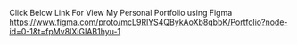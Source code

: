 Click Below Link For View My Personal Portfolio using Figma
    https://www.figma.com/proto/mcL9RlYS4QBykAoXb8qbbK/Portfolio?node-id=0-1&t=fpMv8IXiGIAB1hyu-1
